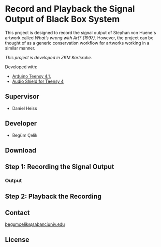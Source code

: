 # Record and Playback the Signal Output of Black Box System

This project is designed to record the signal output of Stephan von Huene's artwork called _What’s wrong with Art? (1997)_. However, the project can be thought of as a generic conservation workflow for artworks working in a similar manner. 

_This project is developed in ZKM Karlsruhe._

Developed with:
- [Arduino Teensy 4.1.](https://www.pjrc.com/store/teensy41.html)
- [Audio Shield for Teensy 4](https://www.pjrc.com/store/teensy3_audio.html)

## Supervisor
- Daniel Heiss

## Developer
- Begüm Çelik

## Download

## Step 1: Recording the Signal Output

### Output

## Step 2: Playback the Recording


## Contact
begumcelik@sabanciuniv.edu

## License 

